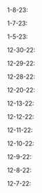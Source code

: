 <!-- COMPLETED TODOS
(F) Feature (B) Bugfix (M) Meta (V) Visual -->

1-8-23:
<!-- B* overflow ticker content into an ellipsis & hover popup -->
<!-- F* sticky ticker's key to the top of the tickerboard -->
<!-- B* when swapping data, ticker tries to keep previous dataset in memory -->
<!-- V* visual changes to nodes -->


1-7-23:
<!-- B* remove d3 helper fields from objectdisplay -->
<!-- F* tickerboard layout/basic css -->
<!-- M* todos cleanup -->
<!-- F* tickerboard css cleanup (no longer using objectdisplay) -->

1-5-23:
<!-- F* add field selection to objectdisplay component -->
<!-- F* tickerboard refactor -->

12-30-22:
<!-- F* simplify force calculation -->
<!-- B* use proper force constant on first load -->
<!-- F* tickerboard basic implementation -->
<!-- B* remove svg files -->

12-29-22:
<!-- B* fix runtime error(repair object structure) -->
<!-- F* refactor save/reset buttons(save data) -->


12-28-22:
<!-- B* connect to data array, rather than Object map -->
<!-- F* persist node locations to dataset -->


12-20-22:
<!-- F* migrate to sveltekit 1.0 and update other dependencies(run an npm install !) -->

12-13-22:
<!-- F* canvas vs svg ?? answer: svg(canvas looks bad) -->
<!-- F* new color scale -->
<!-- B* redirect account page on logout -->

12-12-22:
<!-- B* control panel smaller on laptop, collapse to corner -->
<!-- F* simplify gridline calculations -->
<!-- F* move login notifications to toast -->
<!-- F* lightmode/darkmode -->
<!-- B* metadatapanel doesnt display after closing modal -->
<!-- F* dynamically set grid increment -->
<!-- B* grid visual bugfix(link to top left corner of screen) -->

12-11-22:
<!-- B* hotfix supabase env loading -->
<!-- F* move login to navbar? -->

12-10-22:
<!-- F* organize components by folder (src/lib) -->
<!-- F* skeleton supabase functions -->
<!-- B* fix console errors -->
<!-- F* build sign in page -->
<!-- F* build manage account page -->
<!-- F* build out /auth route -->
<!-- F* supabase auth -->
<!-- F* build navbar -->
<!-- TODO: *login with google or something* - maybe just email address - we can email results if someone checks a box or something
or maybe put the results in their google drive and send a link to that in an email. the results would always overwrite previous
unless the user specified not to. not huge on google, but I don't really want to store users in db. so I think what we need to 
do is make sure an address actually belongs to someone - that could mean "login with google" or maybe better, just click
the link to verify an email - this could put a token in the browser proving that they own the email address, and that's all
we really need to know? something to think about. -->

12-9-22:
<!-- F* pause node's data in modal -->
<!-- //TODO: control panel / modals
    On modals there is a pause button that acts as a "soft-stop" it just stops the modal from having updated data,
    but the simulation keeps running. However, on the control panel, the pause button represents are "hard-stop", which
    actually stops the simulation completely (read about SIGSTOP/SIGCONT signals on Linux/Mac which completely pauses a process). -->
<!-- F* bendy arrows, repel links? -->
<!-- B* data nodes dont follow curvy path -->
<!-- B* hard to grab nodes w/ grid enabled -->
<!-- F* bidirectional node detection -->
<!-- TODO: detect when two nodes are connected bidirectionally (furthermore, in general, there could be 3 or more links between the same two nodes),
    we should find a way to draw the arrows in a bendy manner so they can be distinguished visually. Will improve the description
    on this one soon.  -->

12-8-22:
<!-- F* componentize svgs -->
<!-- F* grid lines on svg -->
<!-- F* organize control panel, network graph, related into separate components -->
<!-- B* iterable object display in modal -->
<!-- F* collapsible control panel -->
<!-- F* close modal on laptop screens -->
<!-- F* datanodes move faster w/ higher rate parameter -->

12-7-22:
<!-- F* save frontend locations -->
<!-- F* animate multiple objects along a link, given rate parameter -->
<!-- F* snap to grid -->